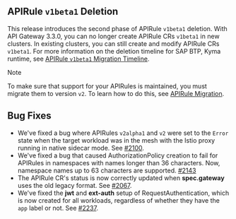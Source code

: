 ## APIRule `v1beta1` Deletion
This release introduces the second phase of APIRule `v1beta1` deletion. With API Gateway 3.3.0, you can no longer create APIRule CRs `v1beta1` in new clusters. In existing clusters, you can still create and modify APIRule CRs `v1beta1`. For more information on the deletion timeline for SAP BTP, Kyma runtime, see [APIRule `v1beta1` Migration Timeline](https://help.sap.com/docs/btp/sap-business-technology-platform/apirule-migration?locale=en-US&version=Cloud#apirule-v1beta1-migration-timeline).

> [!NOTE]
> To make sure that support for your APIRules is maintained, you must migrate them to version `v2`. To learn how to do this, see [APIRule Migration](../user/apirule-migration/README.md).

## Bug Fixes
- We've fixed a bug where APIRules `v2alpha1` and `v2` were set to the `Error` state when the target workload was in the mesh with the Istio proxy running in native sidecar mode. See [#2100](https://github.com/kyma-project/api-gateway/issues/2100).
- We've fixed a bug that caused AuthorizationPolicy creation to fail for APIRules in namespaces with names longer than 36 characters. Now, namespace names up to 63 characters are supported. [#2143](https://github.com/kyma-project/api-gateway/issues/2143) 
- The APIRule CR's status is now correctly updated when **spec.gateway** uses the old legacy format. See [#2067](https://github.com/kyma-project/api-gateway/issues/2067).
- We've fixed the **jwt** and **ext-auth** setup of RequestAuthentication, which is now created for all workloads, regardless of whether they have the `app` label or not. See [#2237](https://github.com/kyma-project/api-gateway/issues/2237).